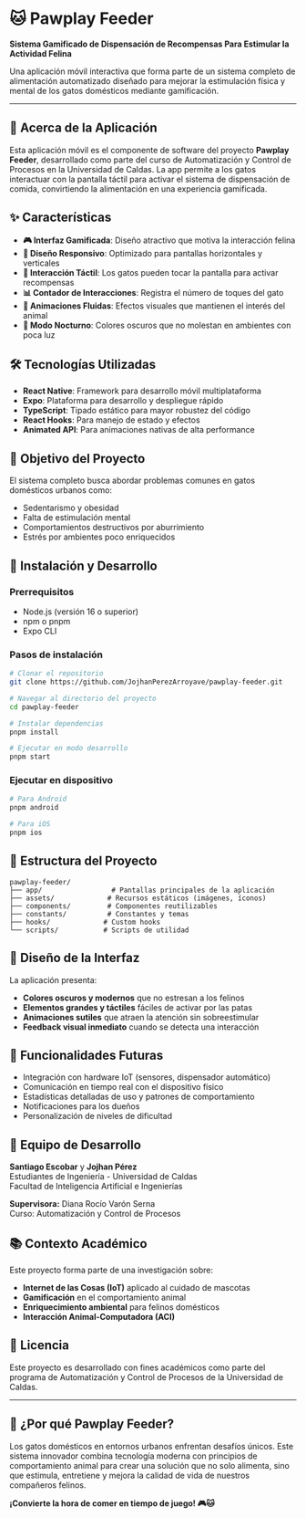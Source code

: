 # 🐱 Pawplay Feeder

**Sistema Gamificado de Dispensación de Recompensas Para Estimular la Actividad Felina**

Una aplicación móvil interactiva que forma parte de un sistema completo de alimentación automatizado diseñado para mejorar la estimulación física y mental de los gatos domésticos mediante gamificación.

---

## 📱 Acerca de la Aplicación

Esta aplicación móvil es el componente de software del proyecto **Pawplay Feeder**, desarrollado como parte del curso de Automatización y Control de Procesos en la Universidad de Caldas. La app permite a los gatos interactuar con la pantalla táctil para activar el sistema de dispensación de comida, convirtiendo la alimentación en una experiencia gamificada.

## ✨ Características

- **🎮 Interfaz Gamificada**: Diseño atractivo que motiva la interacción felina
- **📱 Diseño Responsivo**: Optimizado para pantallas horizontales y verticales
- **🎯 Interacción Táctil**: Los gatos pueden tocar la pantalla para activar recompensas
- **📊 Contador de Interacciones**: Registra el número de toques del gato
- **🎨 Animaciones Fluidas**: Efectos visuales que mantienen el interés del animal
- **🌙 Modo Nocturno**: Colores oscuros que no molestan en ambientes con poca luz

## 🛠️ Tecnologías Utilizadas

- **React Native**: Framework para desarrollo móvil multiplataforma
- **Expo**: Plataforma para desarrollo y despliegue rápido
- **TypeScript**: Tipado estático para mayor robustez del código
- **React Hooks**: Para manejo de estado y efectos
- **Animated API**: Para animaciones nativas de alta performance

## 🎯 Objetivo del Proyecto

El sistema completo busca abordar problemas comunes en gatos domésticos urbanos como:
- Sedentarismo y obesidad
- Falta de estimulación mental
- Comportamientos destructivos por aburrimiento
- Estrés por ambientes poco enriquecidos

## 🚀 Instalación y Desarrollo

### Prerrequisitos
- Node.js (versión 16 o superior)
- npm o pnpm
- Expo CLI

### Pasos de instalación
```bash
# Clonar el repositorio
git clone https://github.com/JojhanPerezArroyave/pawplay-feeder.git

# Navegar al directorio del proyecto
cd pawplay-feeder

# Instalar dependencias
pnpm install

# Ejecutar en modo desarrollo
pnpm start
```

### Ejecutar en dispositivo
```bash
# Para Android
pnpm android

# Para iOS
pnpm ios
```

## 📐 Estructura del Proyecto

```
pawplay-feeder/
├── app/                 # Pantallas principales de la aplicación
├── assets/             # Recursos estáticos (imágenes, íconos)
├── components/         # Componentes reutilizables
├── constants/          # Constantes y temas
├── hooks/             # Custom hooks
└── scripts/           # Scripts de utilidad
```

## 🎨 Diseño de la Interfaz

La aplicación presenta:
- **Colores oscuros y modernos** que no estresan a los felinos
- **Elementos grandes y táctiles** fáciles de activar por las patas
- **Animaciones sutiles** que atraen la atención sin sobreestimular
- **Feedback visual inmediato** cuando se detecta una interacción

## 🔮 Funcionalidades Futuras

- Integración con hardware IoT (sensores, dispensador automático)
- Comunicación en tiempo real con el dispositivo físico
- Estadísticas detalladas de uso y patrones de comportamiento
- Notificaciones para los dueños
- Personalización de niveles de dificultad

## 👥 Equipo de Desarrollo

**Santiago Escobar** y **Jojhan Pérez**  
Estudiantes de Ingeniería - Universidad de Caldas  
Facultad de Inteligencia Artificial e Ingenierías

**Supervisora:** Diana Rocío Varón Serna  
Curso: Automatización y Control de Procesos

## 📚 Contexto Académico

Este proyecto forma parte de una investigación sobre:
- **Internet de las Cosas (IoT)** aplicado al cuidado de mascotas
- **Gamificación** en el comportamiento animal
- **Enriquecimiento ambiental** para felinos domésticos
- **Interacción Animal-Computadora (ACI)**

## 📄 Licencia

Este proyecto es desarrollado con fines académicos como parte del programa de Automatización y Control de Procesos de la Universidad de Caldas.

---

## 🐾 ¿Por qué Pawplay Feeder?

Los gatos domésticos en entornos urbanos enfrentan desafíos únicos. Este sistema innovador combina tecnología moderna con principios de comportamiento animal para crear una solución que no solo alimenta, sino que estimula, entretiene y mejora la calidad de vida de nuestros compañeros felinos.

**¡Convierte la hora de comer en tiempo de juego! 🎮🐱**
